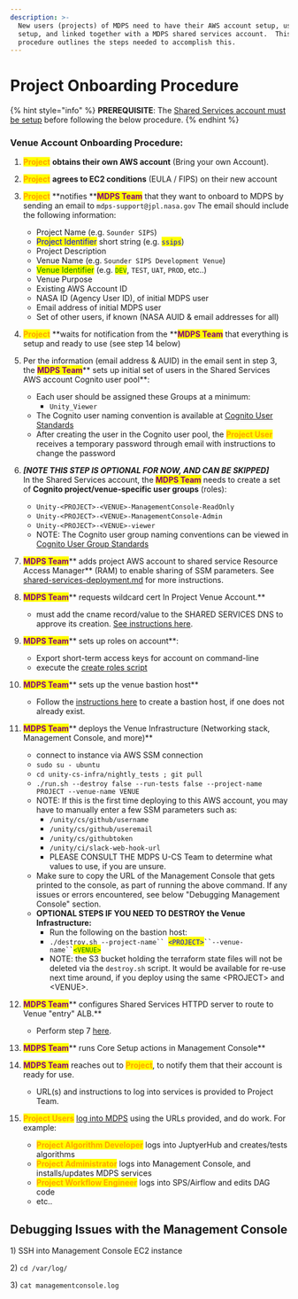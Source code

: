 ```yaml
---
description: >-
  New users (projects) of MDPS need to have their AWS account setup, users
  setup, and linked together with a MDPS shared services account.  This
  procedure outlines the steps needed to accomplish this.
---
```


# Project Onboarding Procedure

{% hint style="info" %}
**PREREQUISITE**:  The [Shared Services account must be setup](../developer-docs/common-services/docs/users-guide/deployment/shared-services-deployment.md) before following the below procedure.
{% endhint %}

### Venue Account Onboarding Procedure:

1. <mark style="color:orange;">**Project**</mark> **obtains their own AWS account** (Bring your own Account).\
   &#x20;
2. <mark style="color:orange;">**Project**</mark> **agrees to EC2 conditions** (EULA / FIPS) on their new account\
   &#x20;&#x20;
3.  <mark style="color:orange;">**Project**</mark> **notifies **<mark style="color:purple;">**MDPS Team**</mark> that they want to onboard to MDPS by sending an email to `mdps-support@jpl.nasa.gov` The email should include the following information:

    * Project Name (e.g. `Sounder SIPS`)
    * <mark style="color:blue;">Project Identifier</mark> short string (e.g. <mark style="color:blue;">`ssips`</mark>)
    * Project Description
    * Venue Name (e.g. `Sounder SIPS Development Venue`)
    * <mark style="color:green;">Venue Identifier</mark> (e.g. <mark style="color:green;">`DEV`</mark>, `TEST`, `UAT`, `PROD`, etc..)
    * Venue Purpose
    * Existing AWS Account ID
    * NASA ID (Agency User ID), of initial MDPS user
    * Email address of initial MDPS user
    * Set of other users, if known (NASA AUID & email addresses for all)

    &#x20; &#x20;
4. <mark style="color:orange;">**Project**</mark> **waits for notification from the **<mark style="color:purple;">**MDPS Team**</mark> that everything is setup and ready to use (see step 14 below)\
   &#x20;
5.  Per the information (email address & AUID) in the email sent in step 3, the <mark style="color:purple;">**MDPS Team**</mark>** sets up initial set of users in the Shared Services AWS account Cognito user pool**:

    * Each user should be assigned these Groups at a minimum:
      * `Unity_Viewer`
    * The Cognito user naming convention is available at [Cognito User Standards](../developer-docs/common-services/docs/users-guide/security/cognito-user-standards.md)
    * After creating the user in the Cognito user pool, the <mark style="color:orange;">**Project User**</mark> receives a temporary password through email with instructions to change the password

    &#x20;&#x20;
6.  _**\[NOTE THIS STEP IS OPTIONAL FOR NOW, AND CAN BE SKIPPED]**_ \
    In the Shared Services account, the <mark style="color:purple;">**MDPS Team**</mark> needs to create a set of **Cognito project/venue-specific user groups** (roles):

    * `Unity-<PROJECT>-<VENUE>-ManagementConsole-ReadOnly`
    * `Unity-<PROJECT>-<VENUE>-ManagementConsole-Admin`
    * `Unity-<PROJECT>-<VENUE>-viewer`
    * NOTE: The Cognito user group naming conventions can be viewed in [Cognito User Group Standards](../developer-docs/common-services/docs/users-guide/security/cognito-user-group-standards.md)

    &#x20;&#x20;
7. <mark style="color:purple;">**MDPS Team**</mark>** adds project AWS account to shared service Resource Access Manager** (RAM) to enable sharing of SSM parameters. See [shared-services-deployment.md](../developer-docs/common-services/docs/users-guide/deployment/shared-services-deployment.md "mention") for more instructions.\
   &#x20;
8. <mark style="color:purple;">**MDPS Team**</mark>** requests wildcard cert In Project Venue Account.**
   * must add the cname record/value to the SHARED SERVICES DNS to approve its creation. [See instructions here](https://app.gitbook.com/s/cUYkPD7kBe7iT1LABkPZ/tips-and-tricks/speed-up-with-quick-find).\
     &#x20;&#x20;
9.  <mark style="color:purple;">**MDPS Team**</mark>** sets up roles on account**:

    * Export short-term access keys for account on command-line
    * execute the [create roles script](https://github.com/unity-sds/unity-cs-infra/blob/main/aws\_role\_create/create\_roles\_and\_policies.sh)


10. <mark style="color:purple;">**MDPS Team**</mark>** sets up the venue bastion host**

    * Follow the [instructions here](https://unity-sds.gitbook.io/docs/developer-docs/common-services/docs/users-guide/deployment/creating-a-bastion-host) to create a bastion host, if one does not already exist.

    &#x20;
11. <mark style="color:purple;">**MDPS Team**</mark>** deploys the Venue Infrastructure (Networking stack, Management Console, and more)**
    * connect to instance via AWS SSM connection
    * `sudo su - ubuntu`
    * `cd unity-cs-infra/nightly_tests ; git pull`
    * `./run.sh --destroy false --run-tests false --project-name PROJECT --venue-name VENUE`
    * NOTE: If this is the first time deploying to this AWS account, you may have to manually enter a few SSM parameters such as:
      * `/unity/cs/github/username`
      * `/unity/cs/github/useremail`
      * `/unity/cs/githubtoken`
      * `/unity/ci/slack-web-hook-url`
      * PLEASE CONSULT THE MDPS U-CS Team to determine what values to use, if you are unsure.
    * Make sure to copy the URL of the Management Console that gets printed to the console, as part of running the above command.  If any issues or errors encountered, see below "Debugging Management Console" section.
    * **OPTIONAL STEPS IF YOU NEED TO DESTROY the Venue Infrastructure:**
      * Run the following on the bastion host:
      * `./destroy.sh --project-name`` `<mark style="color:blue;">`<PROJECT>`</mark>` ``--venue-name`` `<mark style="color:green;">`<VENUE>`</mark>
      * NOTE: the S3 bucket holding the terraform state files will not be deleted via the `destroy.sh` script.  It would be available for re-use next time around, if you deploy using the same \<PROJECT> and \<VENUE>. \
        &#x20;
12. <mark style="color:purple;">**MDPS Team**</mark>** configures Shared Services HTTPD server to route to Venue "entry" ALB.**
    * Perform step 7 [here](https://unity-sds.gitbook.io/docs/developer-docs/common-services/docs/users-guide/deployment/updating-venue-deployment).\
      &#x20;
13. <mark style="color:purple;">**MDPS Team**</mark>** runs Core Setup actions in Management Console**\
    &#x20;&#x20;
14. <mark style="color:purple;">**MDPS Team**</mark> reaches out to <mark style="color:orange;">**Project**</mark>, to notify them that their account is ready for use.
    * URL(s) and instructions to log into services is provided to Project Team.\
      &#x20;  &#x20;
15. <mark style="color:orange;">**Project Users**</mark> [log into MDPS](https://unity-sds.gitbook.io/docs/mdps-overview/unity-account-and-login) using the URLs provided, and do work.  For example:
    * <mark style="color:orange;">**Project Algorithm Developer**</mark> logs into JuptyerHub and creates/tests algorithms
    * <mark style="color:orange;">**Project Administrator**</mark> logs into Management Console, and installs/updates MDPS services
    * <mark style="color:orange;">**Project Workflow Engineer**</mark> logs into SPS/Airflow and edits DAG code
    * etc..

&#x20;



## Debugging Issues with the Management Console

1\) SSH into Management Console EC2 instance

2\) `cd /var/log/`

3\) `cat managementconsole.log`
